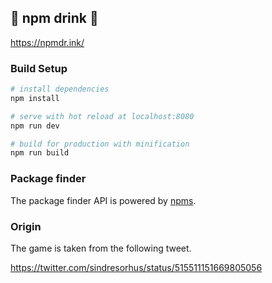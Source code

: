 🍺 npm drink 🍺
-----

<https://npmdr.ink/>


### Build Setup

``` bash
# install dependencies
npm install

# serve with hot reload at localhost:8080
npm run dev

# build for production with minification
npm run build
```


### Package finder

The package finder API is powered by [npms](https://npms.io).

### Origin

The game is taken from the following tweet.

https://twitter.com/sindresorhus/status/515511151669805056
